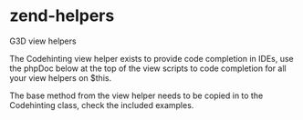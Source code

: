 zend-helpers
============

G3D view helpers

The Codehinting view helper exists to provide code completion in IDEs, use the 
phpDoc below at the top of the view scripts to code completion for all your 
view helpers on $this.

The base method from the view helper needs to be copied in to the Codehinting 
class, check the included examples.

<?php /** @var G3D_View_Codehinting */ $this; ?>